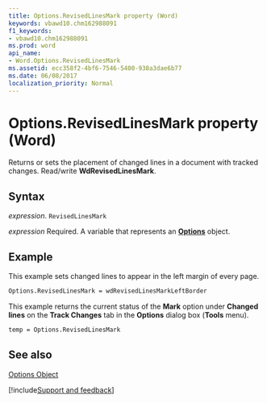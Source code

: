 ```yaml
---
title: Options.RevisedLinesMark property (Word)
keywords: vbawd10.chm162988091
f1_keywords:
- vbawd10.chm162988091
ms.prod: word
api_name:
- Word.Options.RevisedLinesMark
ms.assetid: ecc358f2-4bf6-7546-5400-938a3dae6b77
ms.date: 06/08/2017
localization_priority: Normal
---
```



# Options.RevisedLinesMark property (Word)

Returns or sets the placement of changed lines in a document with tracked changes. Read/write  **WdRevisedLinesMark**.


## Syntax

_expression_. `RevisedLinesMark`

_expression_ Required. A variable that represents an **[Options](Word.Options.md)** object.


## Example

This example sets changed lines to appear in the left margin of every page.


```vb
Options.RevisedLinesMark = wdRevisedLinesMarkLeftBorder
```

This example returns the current status of the  **Mark** option under **Changed lines** on the **Track Changes** tab in the **Options** dialog box (**Tools** menu).




```vb
temp = Options.RevisedLinesMark
```


## See also


[Options Object](Word.Options.md)

[!include[Support and feedback](~/includes/feedback-boilerplate.md)]